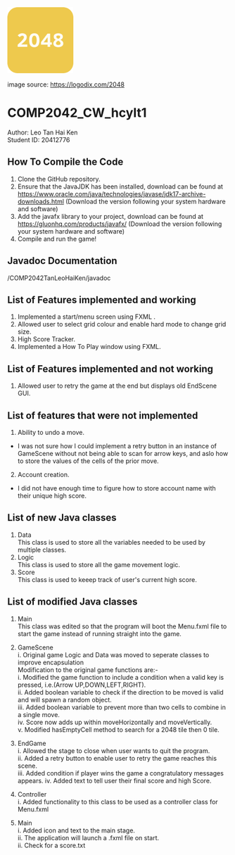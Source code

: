 <img height="150" src="src/logo.png" width="150"/>  

image source: https://logodix.com/2048

# COMP2042_CW_hcylt1

Author: Leo Tan Hai Ken  
Student ID: 20412776

## How To Compile the Code
1. Clone the GitHub repository.
2. Ensure that the JavaJDK has been installed, download can be found at https://www.oracle.com/java/technologies/javase/jdk17-archive-downloads.html
   (Download the version following your system hardware and software)
3. Add the javafx library to your project, download can be found at https://gluonhq.com/products/javafx/
   (Download the version following your system hardware and software)
4. Compile and run the game!

## Javadoc Documentation
/COMP2042TanLeoHaiKen/javadoc

## List of Features implemented and working

1. Implemented a start/menu screen using FXML .
2. Allowed user to select grid colour and enable hard mode to change grid size.
3. High Score Tracker.
4. Implemented a How To Play window using FXML.

## List of Features implemented and not working
1. Allowed user to retry the game at the end but displays old EndScene GUI.

## List of features that were not implemented
1. Ability to undo a move.
- I was not sure how I could implement a retry button in an instance of GameScene without not being able to scan for arrow keys, and aslo how to store the values of the cells of the prior move.
2. Account creation.
- I did not have enough time to figure how to store account name with their unique high score.

## List of new Java classes
1. Data  
   This class is used to store all the variables needed to be used by multiple classes.
2. Logic  
   This class is used to store all the game movement logic.
3. Score  
   This class is used to keeep track of user's current high score.

## List of modified Java classes

1. Main  
   This class was edited so that the program will boot the Menu.fxml file to start the game instead of running straight into the game.

2. GameScene   
   i. Original game Logic and Data was moved to seperate classes to improve encapsulation  
   Modification to the original game functions are:-  
   i. Modified the game function to include a condition when a valid key is pressed, i.e.(Arrow UP,DOWN,LEFT,RIGHT).   
   ii. Added boolean variable to check if the direction to be moved is valid and will spawn a random object.  
   iii. Added boolean variable to prevent more than two cells to combine in a single move.   
   iv. Score now adds up within moveHorizontally and moveVertically.  
   v. Modified hasEmptyCell method to search for a 2048 tile then 0 tile.

3. EndGame  
   i. Allowed the stage to close when user wants to quit the program.  
   ii. Added a retry button to enable user to retry the game reaches this scene.  
   iii. Added condition if player wins the game a congratulatory messages appears.
   iv. Added text to tell user their final score and high Score.

4. Controller  
i. Added functionality to this class to be used as a controller class for Menu.fxml

5. Main  
i. Added icon and text to the main stage.  
ii. The application will launch a .fxml file on start.  
ii. Check for a score.txt
